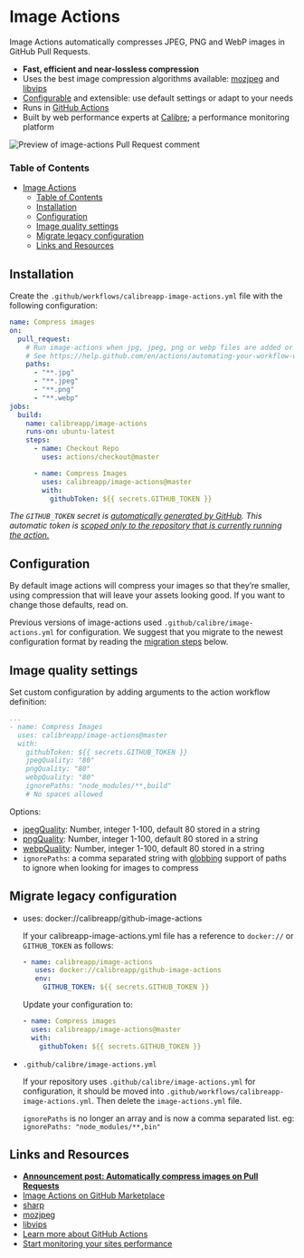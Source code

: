 # Image Actions

Image Actions automatically compresses JPEG, PNG and WebP images in GitHub Pull Requests.

- **Fast, efficient and near-lossless compression**
- Uses the best image compression algorithms available: [mozjpeg](https://github.com/mozilla/mozjpeg) and [libvips](https://github.com/libvips/libvips)
- [Configurable](#Configuration) and extensible: use default settings or adapt to your needs
- Runs in [GitHub Actions](https://github.com/features/actions)
- Built by web performance experts at [Calibre](https://calibreapp.com/); a performance monitoring platform

![Preview of image-actions Pull Request comment](https://user-images.githubusercontent.com/924/62024579-e1470d00-b218-11e9-8655-693ea42ba0f7.png)

### Table of Contents

- [Image Actions](#image-actions)
    - [Table of Contents](#table-of-contents)
  - [Installation](#installation)
  - [Configuration](#configuration)
  - [Image quality settings](#image-quality-settings)
  - [Migrate legacy configuration](#migrate-legacy-configuration)
  - [Links and Resources](#links-and-resources)

## Installation

Create the `.github/workflows/calibreapp-image-actions.yml` file with the following configuration:

```yml
name: Compress images
on:
  pull_request:
    # Run image-actions when jpg, jpeg, png or webp files are added or changed
    # See https://help.github.com/en/actions/automating-your-workflow-with-github-actions/workflow-syntax-for-github-actions#onpushpull_requestpaths
    paths:
      - "**.jpg"
      - "**.jpeg"
      - "**.png"
      - "**.webp"
jobs:
  build:
    name: calibreapp/image-actions
    runs-on: ubuntu-latest
    steps:
      - name: Checkout Repo
        uses: actions/checkout@master

      - name: Compress Images
        uses: calibreapp/image-actions@master
        with:
          githubToken: ${{ secrets.GITHUB_TOKEN }}
```

_The `GITHUB_TOKEN` secret is [automatically generated by GitHub](https://help.github.com/en/articles/virtual-environments-for-github-actions#github_token-secret). This automatic token is [scoped only to the repository that is currently running the action.](https://help.github.com/en/articles/virtual-environments-for-github-actions#token-permissions)_

## Configuration

By default image actions will compress your images so that they’re smaller, using compression that will leave your assets looking good. If you want to change those defaults, read on.

Previous versions of image-actions used `.github/calibre/image-actions.yml` for configuration. We suggest that you migrate to the newest configuration format by reading the [migration steps](#migration-legacy-configuration) below.

## Image quality settings

Set custom configuration by adding arguments to the action workflow definition:

```yml
...
- name: Compress Images
  uses: calibreapp/image-actions@master
  with:
    githubToken: ${{ secrets.GITHUB_TOKEN }}
    jpegQuality: "80"
    pngQuality: "80"
    webpQuality: "80"
    ignorePaths: "node_modules/**,build"
    # No spaces allowed
```

Options:

- [jpegQuality](http://sharp.pixelplumbing.com/en/stable/api-output/#jpeg): Number, integer 1-100, default 80 stored in a string
- [pngQuality](http://sharp.pixelplumbing.com/en/stable/api-output/#png): Number, integer 1-100, default 80 stored in a string
- [webpQuality](http://sharp.pixelplumbing.com/en/stable/api-output/#webp): Number, integer 1-100, default 80 stored in a string
- `ignorePaths`: a comma separated string with [globbing](https://www.npmjs.com/package/glob) support of paths to ignore when looking for images to compress


## Migrate legacy configuration

- uses: docker://calibreapp/github-image-actions

    If your calibreapp-image-actions.yml file has a reference to `docker://` or `GITHUB_TOKEN` as follows:

    ```yml
    - name: calibreapp/image-actions
       uses: docker://calibreapp/github-image-actions
       env:
         GITHUB_TOKEN: ${{ secrets.GITHUB_TOKEN }}
    ```

    Update your configuration to:

    ```yml
    - name: Compress images
      uses: calibreapp/image-actions@master
      with:
        githubToken: ${{ secrets.GITHUB_TOKEN }}
    ```

- `.github/calibre/image-actions.yml`

    If your repository uses `.github/calibre/image-actions.yml` for configuration, it should be moved into  `.github/workflows/calibreapp-image-actions.yml`. Then delete the `image-actions.yml` file.

    `ignorePaths` is no longer an array and is now a comma separated list. eg: `ignorePaths: "node_modules/**,bin"`

## Links and Resources

- **[Announcement post: Automatically compress images on Pull Requests](https://calibreapp.com/blog/compress-images-in-prs/)**
- [Image Actions on GitHub Marketplace](https://github.com/marketplace/actions/image-actions)
- [sharp](https://github.com/lovell/sharp)
- [mozjpeg](https://github.com/mozilla/mozjpeg)
- [libvips](https://github.com/libvips/libvips)
- [Learn more about GitHub Actions](https://github.com/features/actions)
- [Start monitoring your sites performance](https://calibreapp.com/)
